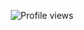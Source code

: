 <p align="center">
  <img src="https://komarev.com/ghpvc/?username=saad-ahmad07&color=blue&style=flat-square" alt="Profile views" />
</p>
